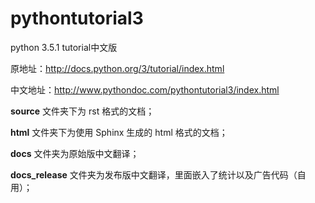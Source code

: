 pythontutorial3
===============

python 3.5.1 tutorial中文版

原地址：http://docs.python.org/3/tutorial/index.html

中文地址：http://www.pythondoc.com/pythontutorial3/index.html

**source** 文件夹下为 rst 格式的文档；

**html** 文件夹下为使用 Sphinx 生成的 html 格式的文档； 

**docs** 文件夹为原始版中文翻译；

**docs_release** 文件夹为发布版中文翻译，里面嵌入了统计以及广告代码（自用）；
